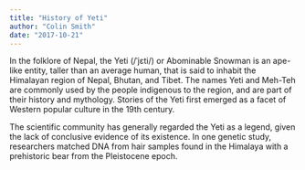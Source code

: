 ```yaml
---
title: "History of Yeti"
author: "Colin Smith"
date: "2017-10-21"
---
```


In the folklore of Nepal, the Yeti (/ˈjɛti/) or Abominable Snowman is an ape-like entity, taller than an average human, that is said to inhabit the Himalayan region of Nepal, Bhutan, and Tibet. The names Yeti and Meh-Teh are commonly used by the people indigenous to the region, and are part of their history and mythology. Stories of the Yeti first emerged as a facet of Western popular culture in the 19th century.

The scientific community has generally regarded the Yeti as a legend, given the lack of conclusive evidence of its existence. In one genetic study, researchers matched DNA from hair samples found in the Himalaya with a prehistoric bear from the Pleistocene epoch.
